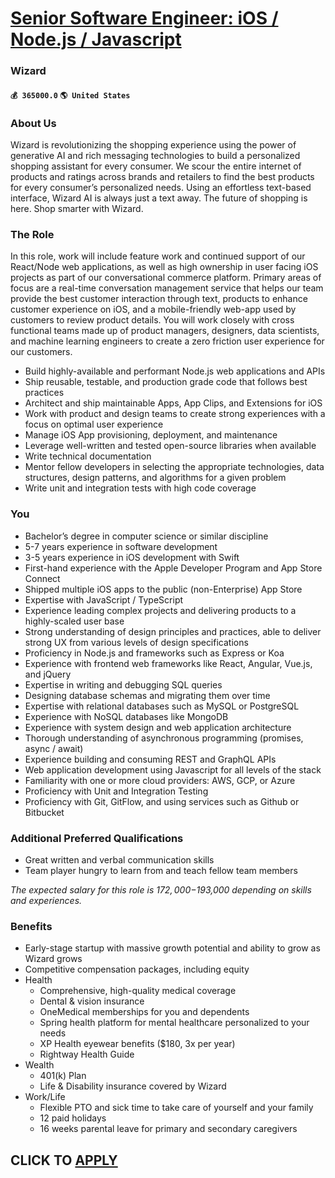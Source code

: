 # [Senior Software Engineer: iOS / Node.js / Javascript](https://www.remotewlb.com/apply/senior-software-engineer-ios-node-js-javascript)  
### Wizard  
#### `💰 365000.0` `🌎 United States`  

### About Us

Wizard is revolutionizing the shopping experience using the power of generative AI and rich messaging technologies to build a personalized shopping assistant for every consumer. We scour the entire internet of products and ratings across brands and retailers to find the best products for every consumer’s personalized needs. Using an effortless text-based interface, Wizard AI is always just a text away. The future of shopping is here. Shop smarter with Wizard.

### The Role

In this role, work will include feature work and continued support of our React/Node web applications, as well as high ownership in user facing iOS projects as part of our conversational commerce platform. Primary areas of focus are a real-time conversation management service that helps our team provide the best customer interaction through text, products to enhance customer experience on iOS, and a mobile-friendly web-app used by customers to review product details. You will work closely with cross functional teams made up of product managers, designers, data scientists, and machine learning engineers to create a zero friction user experience for our customers.

  * Build highly-available and performant Node.js web applications and APIs
  * Ship reusable, testable, and production grade code that follows best practices
  * Architect and ship maintainable Apps, App Clips, and Extensions for iOS 
  * Work with product and design teams to create strong experiences with a focus on optimal user experience
  * Manage iOS App provisioning, deployment, and maintenance
  * Leverage well-written and tested open-source libraries when available
  * Write technical documentation
  * Mentor fellow developers in selecting the appropriate technologies, data structures, design patterns, and algorithms for a given problem
  * Write unit and integration tests with high code coverage

### You

  * Bachelor’s degree in computer science or similar discipline
  * 5-7 years experience in software development
  * 3-5 years experience in iOS development with Swift
  * First-hand experience with the Apple Developer Program and App Store Connect
  * Shipped multiple iOS apps to the public (non-Enterprise) App Store
  * Expertise with JavaScript / TypeScript
  * Experience leading complex projects and delivering products to a highly-scaled user base
  * Strong understanding of design principles and practices, able to deliver strong UX from various levels of design specifications
  * Proficiency in Node.js and frameworks such as Express or Koa
  * Experience with frontend web frameworks like React, Angular, Vue.js, and jQuery
  * Expertise in writing and debugging SQL queries
  * Designing database schemas and migrating them over time
  * Expertise with relational databases such as MySQL or PostgreSQL
  * Experience with NoSQL databases like MongoDB
  * Experience with system design and web application architecture
  * Thorough understanding of asynchronous programming (promises, async / await)
  * Experience building and consuming REST and GraphQL APIs
  * Web application development using Javascript for all levels of the stack
  * Familiarity with one or more cloud providers: AWS, GCP, or Azure
  * Proficiency with Unit and Integration Testing
  * Proficiency with Git, GitFlow, and using services such as Github or Bitbucket

### Additional Preferred Qualifications

  * Great written and verbal communication skills
  * Team player hungry to learn from and teach fellow team members

_The expected salary for this role is $172,000 -$193,000 depending on skills and experiences._

### Benefits

  * Early-stage startup with massive growth potential and ability to grow as Wizard grows
  * Competitive compensation packages, including equity
  * Health 
    * Comprehensive, high-quality medical coverage
    * Dental & vision insurance
    * OneMedical memberships for you and dependents
    * Spring health platform for mental healthcare personalized to your needs
    * XP Health eyewear benefits ($180, 3x per year)
    * Rightway Health Guide
  * Wealth 
    * 401(k) Plan
    * Life & Disability insurance covered by Wizard 
  * Work/Life
    * Flexible PTO and sick time to take care of yourself and your family
    * 12 paid holidays
    * 16 weeks parental leave for primary and secondary caregivers

  
## CLICK TO [APPLY](https://www.remotewlb.com/apply/senior-software-engineer-ios-node-js-javascript)

